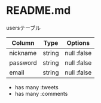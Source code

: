 # README.md

usersテーブル

|Column|Type|Options|
|------|----|-------|
|nickname|string|null :false|
|password|string|null :false|
|email|string|null :false|

- has many :tweets
- has many :comments